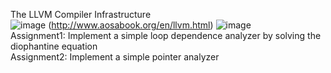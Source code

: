 The LLVM Compiler Infrastructure  
![image](https://github.com/user-attachments/assets/68b0f035-3579-41aa-8ec2-42173b0b4347)
(http://www.aosabook.org/en/llvm.html)
![image](https://github.com/user-attachments/assets/c5f97997-5fe3-4bf5-8f7a-f59873190bfe)  
Assignment1: Implement a simple loop dependence analyzer by solving the diophantine equation  
Assignment2: Implement a simple pointer analyzer
